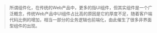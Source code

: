 > 所谓组件化，在传统的Web产品中，更多的指UI组件，但其实组件是一个广泛概念，传统Web产品中UI组件占比高的原因是它的厚度不足，随着客户端代码比例的增加，相当一部分的业务逻辑也前端化，由此催生了很多非界面型组件的出现。



